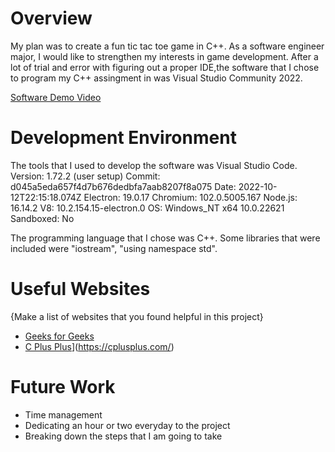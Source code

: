 # Overview

My plan was to create a fun tic tac toe game in C++. As a software engineer major, I would like to strengthen my interests in game development. After a lot of trial and error with figuring out a proper IDE,the software that I chose to program my C++ assingment in was Visual Studio Community 2022.

[Software Demo Video](https://youtu.be/dA5vyuoYdx4)

# Development Environment

The tools that I used to develop the software was Visual Studio Code.
Version: 1.72.2 (user setup)
Commit: d045a5eda657f4d7b676dedbfa7aab8207f8a075
Date: 2022-10-12T22:15:18.074Z
Electron: 19.0.17
Chromium: 102.0.5005.167
Node.js: 16.14.2
V8: 10.2.154.15-electron.0
OS: Windows_NT x64 10.0.22621
Sandboxed: No

The programming language that I chose was C++. Some libraries that were included were "iostream", "using namespace std".

# Useful Websites

{Make a list of websites that you found helpful in this project}
* [Geeks for Geeks](https://www.geeksforgeeks.org/cin-get-in-c-with-examples/)
* [C Plus Plus](http://url.link.goes.here)](https://cplusplus.com/)

# Future Work

* Time management
* Dedicating an hour or two everyday to the project
* Breaking down the steps that I am going to take
